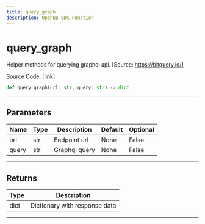 ```yaml
---
title: query_graph
description: OpenBB SDK Function
---
```


# query_graph

Helper methods for querying graphql api. [Source: https://bitquery.io/]

Source Code: [[link](https://github.com/OpenBB-finance/OpenBBTerminal/tree/main/openbb_terminal/cryptocurrency/onchain/bitquery_model.py#L159)]
```python
def query_graph(url: str, query: str) -> dict
```
---
## Parameters
| Name | Type | Description | Default | Optional |
| ---- | ---- | ----------- | ------- | -------- |
| url | str | Endpoint url | None | False |
| query | str | Graphql query | None | False |

---
## Returns
| Type | Description |
| ---- | ----------- |
| dict | Dictionary with response data |
---
